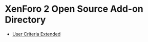 # XenForo 2 Open Source Add-on Directory

* [User Criteria Extended](https://github.com/ThemeHouse-XF/XF2-UserCriteriaExtended)